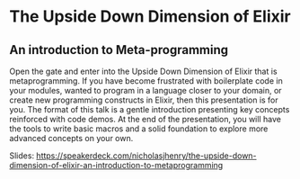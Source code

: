 # The Upside Down Dimension of Elixir

## An introduction to Meta-programming

Open the gate and enter into the Upside Down Dimension of Elixir that is metaprogramming. If you have become frustrated with boilerplate code in your modules, wanted to program in a language closer to your domain, or create new programming constructs in Elixir, then this presentation is for you. The format of this talk is a gentle introduction presenting key concepts reinforced with code demos. At the end of the presentation, you will have the tools to write basic macros and a solid foundation to explore more advanced concepts on your own.

Slides: https://speakerdeck.com/nicholasjhenry/the-upside-down-dimension-of-elixir-an-introduction-to-metaprogramming
